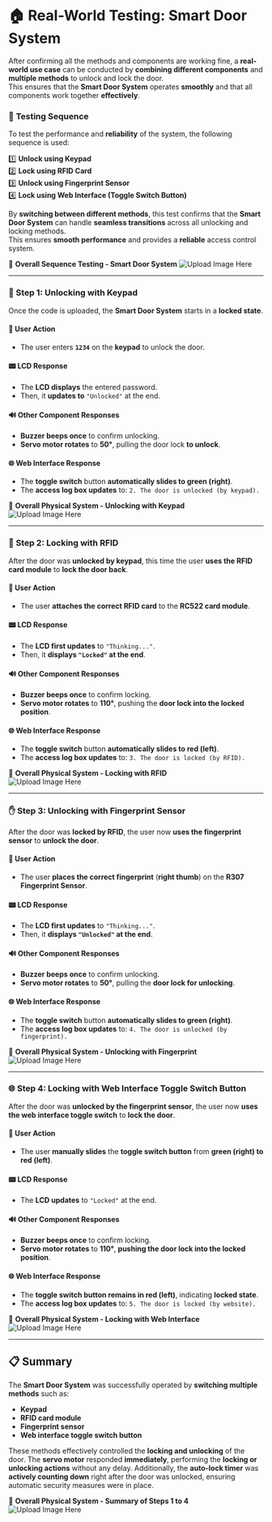 # 🏠 Real-World Testing: Smart Door System

After confirming all the methods and components are working fine, a **real-world use case** can be conducted by **combining different components** and **multiple methods** to unlock and lock the door.  
This ensures that the **Smart Door System** operates **smoothly** and that all components work together **effectively**.

### 🔄 **Testing Sequence**
To test the performance and **reliability** of the system, the following sequence is used:

1️⃣ **Unlock using Keypad**  
2️⃣ **Lock using RFID Card**  
3️⃣ **Unlock using Fingerprint Sensor**  
4️⃣ **Lock using Web Interface (Toggle Switch Button)**  

By **switching between different methods**, this test confirms that the **Smart Door System** can handle **seamless transitions** across all unlocking and locking methods.  
This ensures **smooth performance** and provides a **reliable** access control system.

📸 **Overall Sequence Testing - Smart Door System**
![Upload Image Here](https://github.com/Hotsunlok/ESP32-smart-door-system/blob/46a39429787227c524423c66d8675fc626f4df13/assets/Overallsequencetesting.jpg)

---

### 🔢 Step 1: Unlocking with Keypad

Once the code is uploaded, the **Smart Door System** starts in a **locked state**.  

#### 📌 **User Action**
- The user enters **`1234`** on the **keypad** to unlock the door.

#### 📟 **LCD Response**
- The **LCD displays** the entered password.  
- Then, it **updates to** `"Unlocked"` at the end.

#### 🔊 **Other Component Responses**
- **Buzzer beeps once** to confirm unlocking.  
- **Servo motor rotates** to **50°**, pulling the door lock **to unlock**.  

#### 🌐 **Web Interface Response**
- The **toggle switch** button **automatically slides to green (right)**.  
- The **access log box updates** to: `2. The door is unlocked (by keypad).`


📸 **Overall Physical System - Unlocking with Keypad**  
![Upload Image Here](https://github.com/Hotsunlok/ESP32-smart-door-system/blob/61217594ae0c56df7eb9f97c5458340369792abb/assets/step1.jpg)

---
### 📡 Step 2: Locking with RFID

After the door was **unlocked by keypad**, this time the user **uses the RFID card module** to **lock the door back**.

#### 📌 **User Action**
- The user **attaches the correct RFID card** to the **RC522 card module**.

#### 📟 **LCD Response**
- The **LCD first updates** to `"Thinking..."`.  
- Then, it **displays `"Locked"` at the end**.

#### 🔊 **Other Component Responses**
- **Buzzer beeps once** to confirm locking.  
- **Servo motor rotates** to **110°**, pushing the **door lock into the locked position**.  

#### 🌐 **Web Interface Response**
- The **toggle switch** button **automatically slides to red (left)**.  
- The **access log box updates** to: `3. The door is locked (by RFID).`


📸 **Overall Physical System - Locking with RFID**  
![Upload Image Here](https://github.com/Hotsunlok/ESP32-smart-door-system/blob/bd515f1ff14baee6ea413ee09ac0cbc05c2c0724/assets/step2.jpg)

---
### ✋ Step 3: Unlocking with Fingerprint Sensor

After the door was **locked by RFID**, the user now **uses the fingerprint sensor** to **unlock the door**.

#### 📌 **User Action**
- The user **places the correct fingerprint** (**right thumb**) on the **R307 Fingerprint Sensor**.

#### 📟 **LCD Response**
- The **LCD first updates** to `"Thinking..."`.  
- Then, it **displays `"Unlocked"` at the end**.

#### 🔊 **Other Component Responses**
- **Buzzer beeps once** to confirm unlocking.  
- **Servo motor rotates** to **50°**, pulling the **door lock for unlocking**.

#### 🌐 **Web Interface Response**
- The **toggle switch** button **automatically slides to green (right)**.  
- The **access log box updates** to: `4. The door is unlocked (by fingerprint).`


📸 **Overall Physical System - Unlocking with Fingerprint**  
![Upload Image Here](https://github.com/Hotsunlok/ESP32-smart-door-system/blob/2bc421a2e6811581513af14ae4df6b6c201bb9d8/assets/step3.jpg)

---
### 🌐 Step 4: Locking with Web Interface Toggle Switch Button

After the door was **unlocked by the fingerprint sensor**, the user now **uses the web interface toggle switch** to **lock the door**.


#### 📌 **User Action**
- The user **manually slides** the **toggle switch button** from **green (right) to red (left)**.

#### 📟 **LCD Response**
- The **LCD updates** to `"Locked"` at the end.

#### 🔊 **Other Component Responses**
- **Buzzer beeps once** to confirm locking.  
- **Servo motor rotates** to **110°**, **pushing the door lock into the locked position**.

#### 🌐 **Web Interface Response**
- The **toggle switch button remains in red (left)**, indicating **locked state**.
- The **access log box updates** to: `5. The door is locked (by website).`


📸 **Overall Physical System - Locking with Web Interface**  
![Upload Image Here](https://github.com/Hotsunlok/ESP32-smart-door-system/blob/97240b1f1a1607231a6f9e9918ce80741b3c1884/assets/step4.jpg)

---
## 📋 Summary

The **Smart Door System** was successfully operated by **switching multiple methods** such as:
- **Keypad**
- **RFID card module**
- **Fingerprint sensor**
- **Web interface toggle switch button**

These methods effectively controlled the **locking and unlocking** of the door. The **servo motor** responded **immediately**, performing the **locking or unlocking actions** without any delay. Additionally, the **auto-lock timer** was **actively counting down** right after the door was unlocked, ensuring automatic security measures were in place.

📸 **Overall Physical System - Summary of Steps 1 to 4**  
![Upload Image Here](Your-Image-Link-Here)
